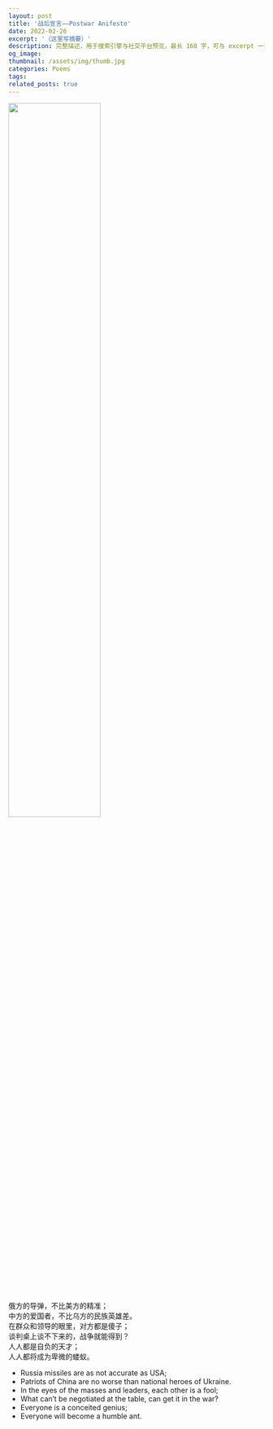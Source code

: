 ```yaml
---
layout: post
title: '战后宣言——Postwar Anifesto'
date: 2022-02-26
excerpt: '（这里写摘要）'
description: 完整描述，用于搜索引擎与社交平台预览，最长 160 字，可与 excerpt 一致
og_image: 
thumbnail: /assets/img/thumb.jpg
categories: Poems
tags: 
related_posts: true
---
```


<img src="{{ '/assets/img/blog/xxxxxxxx' | relative_url }}" style="width:60%;">

俄方的导弹，不比美方的精准；  
中方的爱国者，不比乌方的民族英雄差。  
在群众和领导的眼里，对方都是傻子；  
谈判桌上谈不下来的，战争就能得到？  
人人都是自负的天才；  
人人都将成为卑微的蝼蚁。

- Russia missiles are as not accurate as USA;
- Patriots of China are no worse than national heroes of Ukraine.
- In the eyes of the masses and leaders, each other is a fool;
- What can’t be negotiated at the table, can get it in the war?
- Everyone is a conceited genius;
- Everyone will become a humble ant.